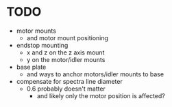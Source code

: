 # TODO

* motor mounts
  * and motor mount positioning
* endstop mounting
  * x and z on the z axis mount
  * y on the motor/idler mounts
* base plate
  * and ways to anchor motors/idler mounts to base
* compensate for spectra line diameter
  * 0.6 probably doesn't matter
    * and likely only the motor position is affected?

